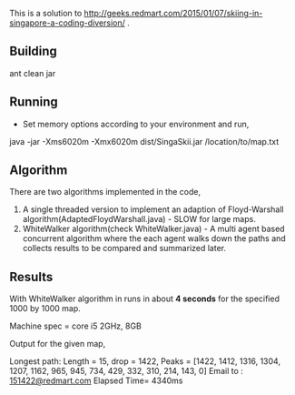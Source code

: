 This is a solution to http://geeks.redmart.com/2015/01/07/skiing-in-singapore-a-coding-diversion/ .

## Building

ant clean jar

## Running

- Set memory options according to your environment and run,

java -jar -Xms6020m -Xmx6020m dist/SingaSkii.jar /location/to/map.txt

## Algorithm

There are two algorithms implemented in the code,
1) A single threaded version to implement an adaption of Floyd-Warshall algorithm(AdaptedFloydWarshall.java) - SLOW for large maps.
2) WhiteWalker algorithm(check WhiteWalker.java) - A multi agent based concurrent algorithm
where the each agent walks down the paths and collects results to be compared and summarized later.

## Results

With WhiteWalker algorithm in runs in about **4 seconds** for the specified 1000 by 1000 map.

Machine spec = core i5 2GHz, 8GB

Output for the given map,

Longest path: Length = 15, drop = 1422, Peaks = [1422, 1412, 1316, 1304, 1207, 1162, 965, 945, 734, 429, 332, 310, 214, 143, 0]
Email to : 151422@redmart.com
Elapsed Time= 4340ms
